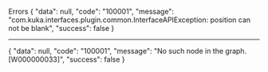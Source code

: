 Errors
{
  "data": null,
  "code": "100001",
  "message": "com.kuka.interfaces.plugin.common.InterfaceAPIException: position can not be blank",
  "success": false
}

----------------------

{
  "data": null,
  "code": "100001",
  "message": "No such node in the graph.[W000000033]",
  "success": false
}
